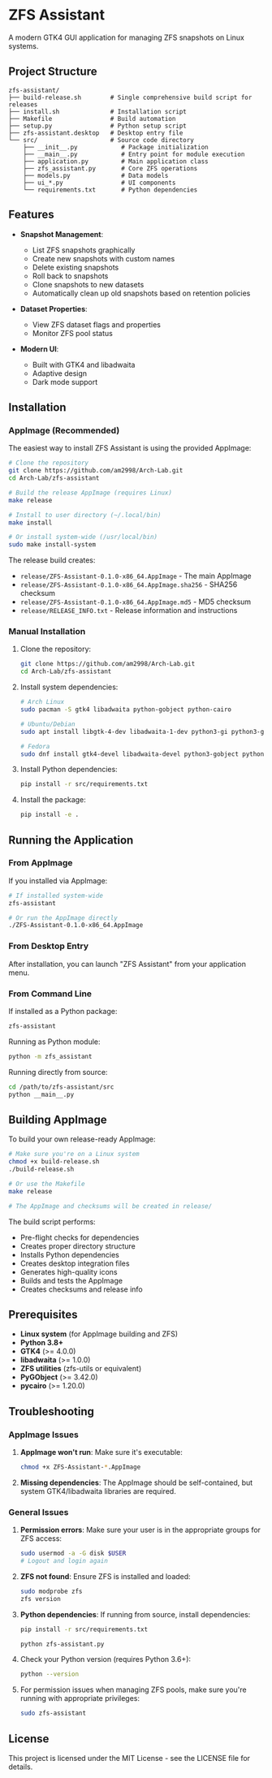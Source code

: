 # ZFS Assistant

A modern GTK4 GUI application for managing ZFS snapshots on Linux systems.

## Project Structure

```
zfs-assistant/
├── build-release.sh        # Single comprehensive build script for releases
├── install.sh              # Installation script
├── Makefile                # Build automation
├── setup.py                # Python setup script
├── zfs-assistant.desktop   # Desktop entry file
└── src/                    # Source code directory      
    ├── __init__.py            # Package initialization
    ├── __main__.py            # Entry point for module execution
    ├── application.py         # Main application class
    ├── zfs_assistant.py       # Core ZFS operations
    ├── models.py              # Data models
    ├── ui_*.py                # UI components
    └── requirements.txt       # Python dependencies
```

## Features

- **Snapshot Management**:
  - List ZFS snapshots graphically
  - Create new snapshots with custom names
  - Delete existing snapshots
  - Roll back to snapshots
  - Clone snapshots to new datasets
  - Automatically clean up old snapshots based on retention policies

- **Dataset Properties**:
  - View ZFS dataset flags and properties
  - Monitor ZFS pool status

- **Modern UI**:
  - Built with GTK4 and libadwaita
  - Adaptive design
  - Dark mode support

## Installation

### AppImage (Recommended)

The easiest way to install ZFS Assistant is using the provided AppImage:

```bash
# Clone the repository
git clone https://github.com/am2998/Arch-Lab.git
cd Arch-Lab/zfs-assistant

# Build the release AppImage (requires Linux)
make release

# Install to user directory (~/.local/bin)
make install

# Or install system-wide (/usr/local/bin)
sudo make install-system
```

The release build creates:
- `release/ZFS-Assistant-0.1.0-x86_64.AppImage` - The main AppImage
- `release/ZFS-Assistant-0.1.0-x86_64.AppImage.sha256` - SHA256 checksum
- `release/ZFS-Assistant-0.1.0-x86_64.AppImage.md5` - MD5 checksum  
- `release/RELEASE_INFO.txt` - Release information and instructions

### Manual Installation

1. Clone the repository:
   ```bash
   git clone https://github.com/am2998/Arch-Lab.git
   cd Arch-Lab/zfs-assistant
   ```

2. Install system dependencies:
   ```bash
   # Arch Linux
   sudo pacman -S gtk4 libadwaita python-gobject python-cairo

   # Ubuntu/Debian
   sudo apt install libgtk-4-dev libadwaita-1-dev python3-gi python3-gi-cairo

   # Fedora
   sudo dnf install gtk4-devel libadwaita-devel python3-gobject python3-cairo
   ```

3. Install Python dependencies:
   ```bash
   pip install -r src/requirements.txt
   ```

4. Install the package:
   ```bash
   pip install -e .
   ```

## Running the Application

### From AppImage

If you installed via AppImage:
```bash
# If installed system-wide
zfs-assistant

# Or run the AppImage directly
./ZFS-Assistant-0.1.0-x86_64.AppImage
```

### From Desktop Entry

After installation, you can launch "ZFS Assistant" from your application menu.

### From Command Line

If installed as a Python package:
```bash
zfs-assistant
```

Running as Python module:
```bash
python -m zfs_assistant
```

Running directly from source:
```bash
cd /path/to/zfs-assistant/src
python __main__.py
```

## Building AppImage

To build your own release-ready AppImage:

```bash
# Make sure you're on a Linux system
chmod +x build-release.sh
./build-release.sh

# Or use the Makefile
make release

# The AppImage and checksums will be created in release/
```

The build script performs:
- Pre-flight checks for dependencies
- Creates proper directory structure
- Installs Python dependencies 
- Creates desktop integration files
- Generates high-quality icons
- Builds and tests the AppImage
- Creates checksums and release info

## Prerequisites

- **Linux system** (for AppImage building and ZFS)
- **Python 3.8+**
- **GTK4** (>= 4.0.0)
- **libadwaita** (>= 1.0.0)
- **ZFS utilities** (zfs-utils or equivalent)
- **PyGObject** (>= 3.42.0)
- **pycairo** (>= 1.20.0)

## Troubleshooting

### AppImage Issues

1. **AppImage won't run**: Make sure it's executable:
   ```bash
   chmod +x ZFS-Assistant-*.AppImage
   ```

2. **Missing dependencies**: The AppImage should be self-contained, but system GTK4/libadwaita libraries are required.

### General Issues

1. **Permission errors**: Make sure your user is in the appropriate groups for ZFS access:
   ```bash
   sudo usermod -a -G disk $USER
   # Logout and login again
   ```

2. **ZFS not found**: Ensure ZFS is installed and loaded:
   ```bash
   sudo modprobe zfs
   zfs version
   ```

3. **Python dependencies**: If running from source, install dependencies:
   ```bash
   pip install -r src/requirements.txt
   ```
   ```bash
   python zfs-assistant.py
   ```

3. Check your Python version (requires Python 3.6+):
   ```bash
   python --version
   ```

4. For permission issues when managing ZFS pools, make sure you're running with appropriate privileges:
   ```bash
   sudo zfs-assistant
   ```

## License

This project is licensed under the MIT License - see the LICENSE file for details.
